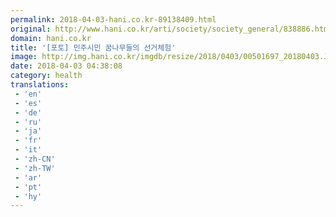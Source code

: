 ```yaml
---
permalink: 2018-04-03-hani.co.kr-89138409.html
original: http://www.hani.co.kr/arti/society/society_general/838886.html
domain: hani.co.kr
title: '[포토] 민주시민 꿈나무들의 선거체험'
image: http://img.hani.co.kr/imgdb/resize/2018/0403/00501697_20180403.JPG
date: 2018-04-03 04:38:08
category: health
translations: 
 - 'en'
 - 'es'
 - 'de'
 - 'ru'
 - 'ja'
 - 'fr'
 - 'it'
 - 'zh-CN'
 - 'zh-TW'
 - 'ar'
 - 'pt'
 - 'hy'
---
```


